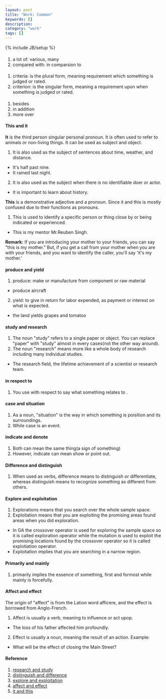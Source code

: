 ```yaml
---
layout: post
title: "Work: Common"
keywords: []
description: 
category: "work"
tags: []
---
```

{% include JB/setup %}


#### 
1. a lot of: various, many
2. compared with: in comparsion to 
####
1. criteria: is the plural form, meaning requirement which something is judged or rated.
2. criterion: is the singular form, meaning a requirement upon when something is judged or rated.

####
1. besides
2. in addition
3. more over

#### This and it
**It** is the third person singular personal pronoun. It is often used to refer
to animals or non-living things. It can be used as subject and object.
1. It is also used as the subject of sentences about time, weather, and distance.
- It's half past nine.
- It rained last night.
2. It is also used as the subject when there is no identifiable doer or actor.
- It is important to learn about history.


**This** is a demonstrative adjective and a pronoun. Since it and this is mostly
confused due to their functions as pronouns.

1. This is used to identify a specific person or thing close by or being indicated or experienced.
- This is my mentor Mr.Reuben Singh.

**Remark:** If you are introducing your mother to your friends, you can say
"this is my mother." But, if you get a call from your mother when you are with
your friends, and you want to identify the caller, you'll say 'it's my mother.'



#### produce and yield
1. produce: make or manufacture from component or raw material
- produce aircraft
2. yield: to give in return for labor expended, as payment or interest on what is expected.
- the land yields grapes and tomatoo

#### study and research
1. The noun "study" refers to a single paper or object. You can replace "paper"
   with "study" almost in every cases(not the other way around).
2. The noun "research" means more like a whole body of research including many individual studies.
- The research field, the lifetime achievement of a scientist or research team.

#### in respect to
1. You use with respect to say what something relates to .

#### case and situation
1. As a noun, "situation" is the way in which something is poisition and its surroundings.
2. While case is an event.

#### indicate and denote
1. Both can mean the same thing(a sign of something)
2. However, indicate can mean show or point out.

#### Difference and distinguish
1. When used as verbs, difference means to distinguish or differentiate,
   whereas distinguish means to recognize something as different from others.

#### Explore and exploitation
1. Explorations means that you search over the whole sample space.
2. Exploitation means that you are exploiting the promising areas found areas when you did exploration.
- In GA the crossover operator is used for exploring the sample space so it is
  called exploration operator while the mutation is used to exploit the
  promising locations found by the crossover operator so it is called explotiation operator.
- Exploitation implies that you are searching in a narrow region.


#### Primarily and mainly
1. primarily implies the essence of something, first and formost while mainly is forcefully.

#### Affect and effect
The origin of "affect" is from the Lation word afficere, and the effect is borrowed from Anglo-French.

1. Affect is usually a verb, meaning to influence or act upop.
- The loss of his father affected him profoundly.
2. Effect is usually a noun, meaning the result of an action. Example:
- What will be the effect of closing the Main Street?



#### Reference
1. [research and study](https://www.letpub.com/author_education_Research_vs_study#:~:text=The%20noun%20%22study%22%20refers%20to,The%20research%20of%20a%20field.)
2. [distinguish and difference](https://diffsense.com/diff/difference/distinguish#:~:text=The%20difference%20between%20Difference%20and,others%20based%20on%20its%20characteristics.)
3. [explore and exploitation](https://www.researchgate.net/post/What_is_the_difference_between_exploration_vs_exploitation_intensification_vs_diversification_and_global_search_vs_local_search#:~:text=Exploration%20means%20that%20you%20search,when%20you%20did%20the%20exploration.)
4. [affect and effect](https://www.dailywritingtips.com/affect-vs-effect/#:~:text=Affect%20is%20usually%20a%20verb,the%20result%20of%20an%20action.)
5. [it and this](https://wabstalk.com/difference-between-it-and-this-meaning-usage-and-important/#:~:text=It%20and%20this%20are%20another,a%20demonstrative%20adjective%20and%20pronoun.)



